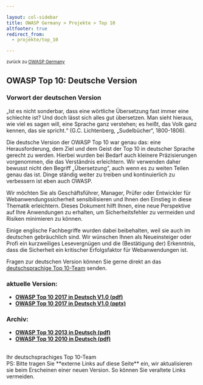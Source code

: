 ```yaml
---

layout: col-sidebar
title: OWASP Germany > Projekte > Top 10
altfooter: true
redirect_from:
  - projekte/top_10

---
```

<small>zurück zu [OWASP Germany](/www-chapter-germany/)</small>
<br>
## OWASP Top 10: Deutsche Version
### Vorwort der deutschen Version
„Ist es nicht sonderbar, dass eine wörtliche Übersetzung fast immer eine schlechte ist? Und doch lässt sich alles gut übersetzen. Man sieht hieraus, wie viel es sagen will, eine Sprache ganz verstehen; es heißt, das Volk ganz kennen, das sie spricht.“ (G.C. Lichtenberg, „Sudelbücher“, 1800-1806).<br>

Die deutsche Version der OWASP Top 10 war genau das: eine Herausforderung, dem Ziel und dem Geist der Top 10 in deutscher Sprache gerecht zu werden. Hierbei wurden bei Bedarf auch kleinere Präzisierungen vorgenommen, die das Verständnis erleichtern. Wir verwenden daher bewusst nicht den Begriff „Übersetzung“, auch wenn es zu weiten Teilen genau das ist. Dinge ständig weiter zu treiben und kontinuierlich zu verbessern ist eben auch OWASP.<br>

Wir möchten Sie als Geschäftsführer, Manager, Prüfer oder Entwickler für Webanwendungssicherheit sensibilisieren und Ihnen den Einstieg in diese Thematik erleichtern. Dieses Dokument hilft Ihnen, eine neue Perspektive auf Ihre Anwendungen zu erhalten, um Sicherheitsfehler zu vermeiden und Risiken minimieren zu können.<br>

Einige englische Fachbegriffe wurden dabei beibehalten, weil sie auch im deutschen gebräuchlich sind. Wir wünschen Ihnen als Neueinsteiger oder Profi ein kurzweiliges Lesevergnügen und die (Bestätigung der) Erkenntnis, dass die Sicherheit ein kritischer Erfolgsfaktor für Webanwendungen ist.<br>

Fragen zur deutschen Version können Sie gerne direkt an das [deutschsprachige Top 10-Team](mailto:top10@owasp.de) senden.<br>

### aktuelle Version:
* [**OWASP Top 10 2017 in Deutsch V1.0 (pdf)**](https://wiki.owasp.org/?title=Special:Redirect/file/OWASP_Top_10-2017_de_V1.0.pdf)
* [**OWASP Top 10 2017 in Deutsch V1.0 (pptx)**](https://wiki.owasp.org/?title=Special:Redirect/file/OWASP_Top_10-2017_de_V1.0.pptx)

### Archiv:
* [**OWASP Top 10 2013 in Deutsch (pdf)**](https://wiki.owasp.org/?title=Special:Redirect/file/OWASP_Top_10_2013_DE_Version_1_0.pdf)
* [**OWASP Top 10 2010 in Deutsch (pdf)**](https://wiki.owasp.org/?title=Special:Redirect/file/OWASPTop10_2010_DE_Version_1_0.pdf) 

<br>
Ihr deutschsprachiges Top 10-Team<br>
PS: Bitte tragen Sie **externe Links auf diese Seite** ein, wir aktualisieren sie beim Erscheinen einer neuen Version. So können Sie veraltete Links vermeiden.
